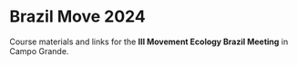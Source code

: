 # Brazil Move 2024

Course materials and links for the **III Movement Ecology Brazil Meeting** in Campo Grande. 


